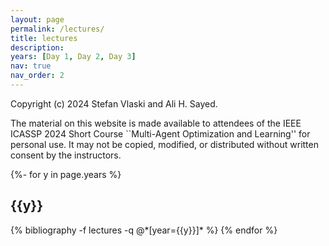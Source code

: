 ```yaml
---
layout: page
permalink: /lectures/
title: lectures
description:
years: [Day 1, Day 2, Day 3]
nav: true
nav_order: 2
---
```

Copyright (c) 2024 Stefan Vlaski and Ali H. Sayed.

The material on this website is made available to attendees of the IEEE ICASSP 2024 Short Course ``Multi-Agent Optimization and Learning'' for personal use. It may not be copied, modified, or distributed without written consent by the instructors.

<!-- _pages/publications.md -->
<div class="publications">

{%- for y in page.years %}
  <h2 class="year">{{y}}</h2>
  {% bibliography -f lectures -q @*[year={{y}}]* %}
{% endfor %}

</div>
